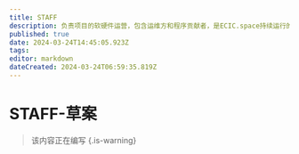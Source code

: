 ```yaml
---
title: STAFF
description: 负责项目的软硬件运营，包含运维方和程序贡献者，是ECIC.space持续运行的坚实后盾
published: true
date: 2024-03-24T14:45:05.923Z
tags: 
editor: markdown
dateCreated: 2024-03-24T06:59:35.819Z
---
```


# STAFF-草案
> 该内容正在编写
{.is-warning}

